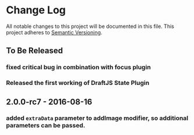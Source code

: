 # Change Log

All notable changes to this project will be documented in this file.
This project adheres to [Semantic Versioning](http://semver.org/).

## To Be Released
### fixed critical bug in combination with focus plugin

### Released the first working of DraftJS State Plugin

## 2.0.0-rc7 - 2016-08-16
### added `extraData` parameter to addImage modifier, so additional parameters can be passed.
